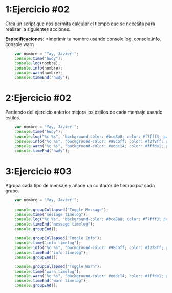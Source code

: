 # 1:Ejercicio #02

Crea un script que nos permita calcular el tiempo que se necesita para realizar la siguientes acciones.

**Especificaciones:**
*Imprimir tu nombre usando console.log, console.info, console.warn

```javascript
 	var nombre = "Yay, Javier!";
    console.time("hwdy");
    console.log(nombre);
    console.info(nombre);
    console.warn(nombre);
    console.timeEnd("hwdy");
```

# 2:Ejercicio #02
Partiendo del ejercicio anterior mejora los estilos de cada mensaje usando estilos.
```javascript
 	var nombre = "Yay, Javier!";
    console.time("hwdy");
    console.log("%c %s", "background-color: #bce8a8; color: #f7fff3; padding: 4px 8px; border-top: 1px solid #a9e090; border-bottom: 1px solid #b2d8a1;line-height:2em;", nombre);
    console.info("%c %s", "background-color: #98cbff; color: #f2f8ff; padding: 4px 8px; border-top: 1px solid #8ec6ff; border-bottom: 1px solid #a9b6c3;line-height:2em;", nombre);
    console.warn("%c %s", "background-color: #eddc14; color: #fffde1; padding: 4px 8px; border-top: 1px solid #ffd400; border-bottom: 1px solid #dad786;line-height:2em;", nombre);
    console.timeEnd("hwdy");
```

# 3:Ejercicio #03
Agrupa cada tipo de mensaje y añade un contador de tiempo por cada grupo.
```javascript
 	var nombre = "Yay, Javier!";
    
    console.groupCollapsed("Toggle Message");
    console.time("message timelog");
    console.log("%c %s", "background-color: #bce8a8; color: #f7fff3; padding: 4px 8px; border-top: 1px solid #a9e090; border-bottom: 1px solid #b2d8a1;line-height:2em;", nombre);
    console.timeEnd("message timelog");
    console.groupEnd();
	
    console.groupCollapsed("Toggle Info");
    console.time("info timelog");
    console.info("%c %s", "background-color: #98cbff; color: #f2f8ff; padding: 4px 8px; border-top: 1px solid #8ec6ff; border-bottom: 1px solid #a9b6c3;line-height:2em;", nombre);
    console.timeEnd("info timelog");
    console.groupEnd();

    console.groupCollapsed("Toggle Warn");
    console.time("warn timelog");
    console.warn("%c %s", "background-color: #eddc14; color: #fffde1; padding: 4px 8px; border-top: 1px solid #ffd400; border-bottom: 1px solid #dad786;line-height:2em;", nombre);
    console.timeEnd("warn timelog");
    console.groupEnd();    
```

